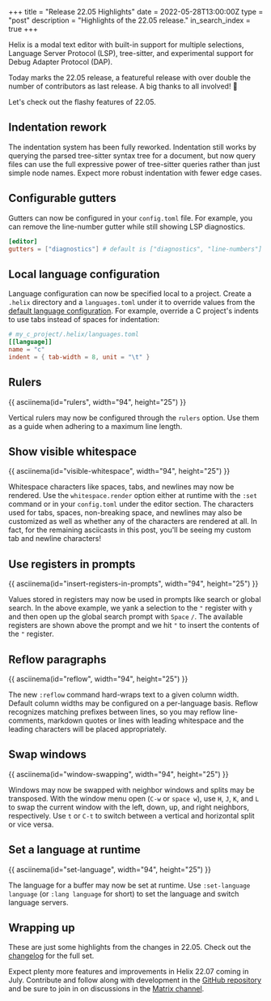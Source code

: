 +++
title = "Release 22.05 Highlights"
date = 2022-05-28T13:00:00Z
type = "post"
description = "Highlights of the 22.05 release."
in_search_index = true
+++

Helix is a modal text editor with built-in support for multiple selections,
Language Server Protocol (LSP), tree-sitter, and experimental support for Debug
Adapter Protocol (DAP).

Today marks the 22.05 release, a featureful release with over double the number
of contributors as last release. A big thanks to all involved! 🙌

Let's check out the flashy features of 22.05.

## Indentation rework

The indentation system has been fully reworked. Indentation still works by
querying the parsed tree-sitter syntax tree for a document, but now query files
can use the full expressive power of tree-sitter queries rather than just
simple node names. Expect more robust indentation with fewer edge cases.

## Configurable gutters

Gutters can now be configured in your `config.toml` file. For example, you can
remove the line-number gutter while still showing LSP diagnostics.

```toml
[editor]
gutters = ["diagnostics"] # default is ["diagnostics", "line-numbers"]
```

## Local language configuration

Language configuration can now be specified local to a project. Create a
`.helix` directory and a `languages.toml` under it to override values from the
[default language configuration]. For example, override a C project's indents
to use tabs instead of spaces for indentation:

```toml
# my_c_project/.helix/languages.toml
[[language]]
name = "c"
indent = { tab-width = 8, unit = "\t" }
```

## Rulers

{{ asciinema(id="rulers", width="94", height="25") }}

Vertical rulers may now be configured through the `rulers` option. Use them
as a guide when adhering to a maximum line length.

## Show visible whitespace

{{ asciinema(id="visible-whitespace", width="94", height="25") }}

Whitespace characters like spaces, tabs, and newlines may now be rendered. Use
the `whitespace.render` option either at runtime with the `:set` command or
in your `config.toml` under the editor section. The characters used for tabs,
spaces, non-breaking space, and newlines may also be customized as well as
whether any of the characters are rendered at all. In fact, for the remaining
asciicasts in this post, you'll be seeing my custom tab and newline characters!

## Use registers in prompts

{{ asciinema(id="insert-registers-in-prompts", width="94", height="25") }}

Values stored in registers may now be used in prompts like search or global
search. In the above example, we yank a selection to the `"` register with
`y` and then open up the global search prompt with `Space` `/`. The available
registers are shown above the prompt and we hit `"` to insert the contents of
the `"` register.

## Reflow paragraphs

{{ asciinema(id="reflow", width="94", height="25") }}

The new `:reflow` command hard-wraps text to a given column width. Default
column widths may be configured on a per-language basis. Reflow recognizes
matching prefixes between lines, so you may reflow line-comments, markdown
quotes or lines with leading whitespace and the leading characters will be
placed appropriately.

## Swap windows

{{ asciinema(id="window-swapping", width="94", height="25") }}

Windows may now be swapped with neighbor windows and splits may be transposed.
With the window menu open (`C-w` or `space w`), use `H`, `J`, `K`, and `L`
to swap the current window with the left, down, up, and right neighbors,
respectively. Use `t` or `C-t` to switch between a vertical and horizontal
split or vice versa.

## Set a language at runtime

{{ asciinema(id="set-language", width="94", height="25") }}

The language for a buffer may now be set at runtime. Use
`:set-language language` (or `:lang language` for short) to set the language
and switch language servers.

## Wrapping up

These are just some highlights from the changes in 22.05. Check out the
[changelog] for the full set.

Expect plenty more features and improvements in Helix 22.07 coming in July.
Contribute and follow along with development in the
[GitHub repository][helix-git] and be sure to join in on discussions in the
[Matrix channel][matrix].

<script src="/asciinema-player.js"></script>
[changelog]: https://github.com/helix-editor/helix/blob/master/CHANGELOG.md#2205-2022-05-17
[default language configuration]: https://docs.helix-editor.com/guides/adding_languages.html#language-configuration
[helix-git]: https://github.com/helix-editor/helix/
[matrix]: https://matrix.to/#/#helix-community:matrix.org
